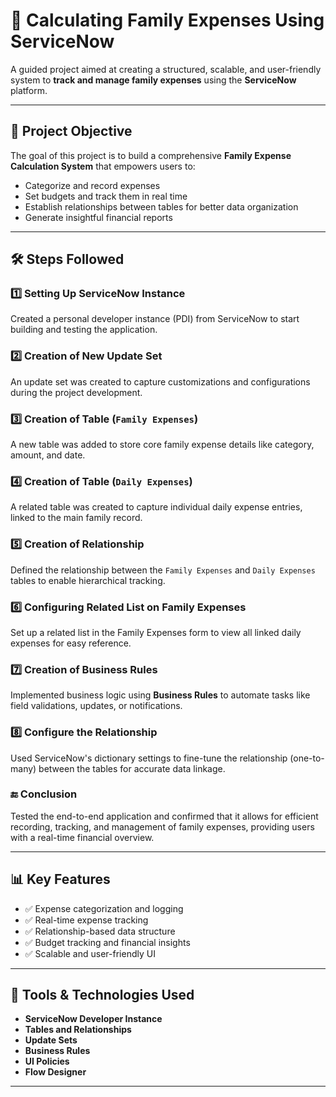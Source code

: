 # 💸 Calculating Family Expenses Using ServiceNow

A guided project aimed at creating a structured, scalable, and user-friendly system to **track and manage family expenses** using the **ServiceNow** platform.

---

## 🧾 Project Objective

The goal of this project is to build a comprehensive **Family Expense Calculation System** that empowers users to:

- Categorize and record expenses
- Set budgets and track them in real time
- Establish relationships between tables for better data organization
- Generate insightful financial reports

---

## 🛠️ Steps Followed

### 1️⃣ Setting Up ServiceNow Instance
Created a personal developer instance (PDI) from ServiceNow to start building and testing the application.

### 2️⃣ Creation of New Update Set
An update set was created to capture customizations and configurations during the project development.

### 3️⃣ Creation of Table (`Family Expenses`)
A new table was added to store core family expense details like category, amount, and date.

### 4️⃣ Creation of Table (`Daily Expenses`)
A related table was created to capture individual daily expense entries, linked to the main family record.

### 5️⃣ Creation of Relationship
Defined the relationship between the `Family Expenses` and `Daily Expenses` tables to enable hierarchical tracking.

### 6️⃣ Configuring Related List on Family Expenses
Set up a related list in the Family Expenses form to view all linked daily expenses for easy reference.

### 7️⃣ Creation of Business Rules
Implemented business logic using **Business Rules** to automate tasks like field validations, updates, or notifications.

### 8️⃣ Configure the Relationship
Used ServiceNow's dictionary settings to fine-tune the relationship (one-to-many) between the tables for accurate data linkage.

### 🔚 Conclusion
Tested the end-to-end application and confirmed that it allows for efficient recording, tracking, and management of family expenses, providing users with a real-time financial overview.

---

## 📊 Key Features

- ✅ Expense categorization and logging
- ✅ Real-time expense tracking
- ✅ Relationship-based data structure
- ✅ Budget tracking and financial insights
- ✅ Scalable and user-friendly UI

---

## 🧠 Tools & Technologies Used

- **ServiceNow Developer Instance**
- **Tables and Relationships**
- **Update Sets**
- **Business Rules**
- **UI Policies**
- **Flow Designer**

---
